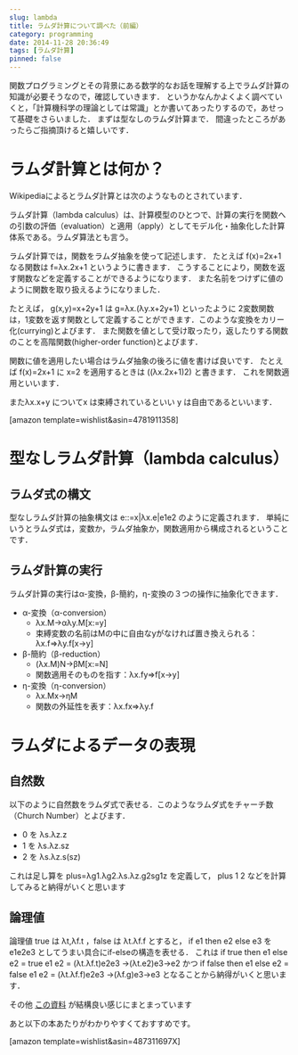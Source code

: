 ```yaml
---
slug: lambda
title: ラムダ計算について調べた（前編）
category: programming
date: 2014-11-28 20:36:49
tags: [ラムダ計算]
pinned: false
---
```


<p>関数プログラミングとその背景にある数学的なお話を理解する上でラムダ計算の知識が必要そうなので，確認していきます． というかなんかよくよく調べていくと，「計算機科学の理論としては常識」とか書いてあったりするので，あせって基礎をさらいました． まずは型なしのラムダ計算まで． 間違ったところがあったらご指摘頂けると嬉しいです．</p>

<h1>ラムダ計算とは何か？</h1>

<p>Wikipediaによるとラムダ計算とは次のようなものとされています．</p>

<p>ラムダ計算（lambda calculus）は、計算模型のひとつで、計算の実行を関数への引数の評価（evaluation）と適用（apply）としてモデル化・抽象化した計算体系である。ラムダ算法とも言う。</code></p>

<p>ラムダ計算では，関数をラムダ抽象を使って記述します． たとえば f(x)=2x+1 なる関数は f=λx.2x+1 というように書きます． こうすることにより，関数を返す関数などを定義することができるようになります． また名前をつけずに値のように関数を取り扱えるようになりました．</p>

<p>たとえば， g(x,y)=x+2y+1 は g=λx.(λy.x+2y+1) といったように 2変数関数は，1変数を返す関数として定義することができます．このような変換をカリー化(currying)とよびます． また関数を値として受け取ったり，返したりする関数のことを高階関数(higher-order function)とよびます．</p>

<p>関数に値を適用したい場合はラムダ抽象の後ろに値を書けば良いです． たとえば f(x)=2x+1 に x=2 を適用するときは ((λx.2x+1)2) と書きます． これを関数適用といいます．</p>

<p>またλx.x+y についてx は束縛されているといい y は自由であるといいます．</p>

<p>[amazon template=wishlist&asin=4781911358]</p>

<h1>型なしラムダ計算（lambda calculus）</h1>

<h2>ラムダ式の構文</h2>

<p>型なしラムダ計算の抽象構文は e::=x|λx.e|e1e2 のように定義されます． 単純にいうとラムダ式は，変数か，ラムダ抽象か，関数適用から構成されるということです．</p>

<h2>ラムダ計算の実行</h2>

<p>ラムダ計算の実行はα-変換，β-簡約，η-変換の３つの操作に抽象化できます．</p>

<ul>
<li>α-変換（α-conversion）

<ul>
<li>λx.M→αλy.M[x:=y]</li>
<li>束縛変数の名前はMの中に自由なyがなければ置き換えられる：λx.f⇒λy.f[x→y]</li>
</ul></li>
<li>β-簡約（β-reduction）

<ul>
<li>(λx.M)N→βM[x:=N]</li>
<li>関数適用そのものを指す：λx.fy⇒f[x→y]</li>
</ul></li>
<li>η-変換（η-conversion）

<ul>
<li>λx.Mx→ηM</li>
<li>関数の外延性を表す：λx.fx⇒λy.f</li>
</ul></li>
</ul>

<h1>ラムダによるデータの表現</h1>

<h2>自然数</h2>

<p>以下のように自然数をラムダ式で表せる．このようなラムダ式をチャーチ数（Church Number）とよびます．</p>

<ul>
<li>0 を λs.λz.z</li>
<li>1 を λs.λz.sz</li>
<li>2 を λs.λz.s(sz)</li>
</ul>

<p>これは足し算を plus=λg1.λg2.λs.λz.g2sg1z を定義して， plus 1 2 などを計算してみると納得がいくと思います</p>

<h2>論理値</h2>

<p>論理値 true は λt,λf.t ，false は λt.λf.f とすると， if e1 then e2 else e3 を e1e2e3 としてうまい具合にif-elseの構造を表せる． これは if true then e1 else e2 = true e1 e2 = (λt.λf.t)e2e3 →(λt.e2)e3→e2 かつ if false then e1 else e2 = false e1 e2 = (λt.λf.f)e2e3 →(λf.g)e3→e3 となることから納得がいくと思います．</p>

<p>その他 <a href="http://www.kb.ecei.tohoku.ac.jp/~sumii/class/keisanki-software-kougaku-2005/lambda.pdf">この資料</a> が結構良い感じにまとまっています</p>

あと以下の本あたりがわかりやすくておすすめです。

[amazon template=wishlist&asin=487311697X]
